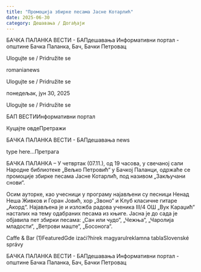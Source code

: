 ```yaml
---
title: "Промоција збирке песама Јасне Котарлић"
date: 2025-06-30
category: Дешавања / Догађаји
---
```


БАЧКА ПАЛАНКА ВЕСТИ - БАПдешавања Информативни портал - општине Бачка Паланка, Бач, Бачки Петровац

Ulogujte se / Pridružite se

romanianews

Ulogujte se / Pridružite se

понедељак, јун 30, 2025

Ulogujte se / Pridružite se

БАП ВЕСТИИнформативни портал

Куцајте овдеПретражи

БАЧКА ПАЛАНКА ВЕСТИ - БАПдешавања news

type here...Претрага

БАЧКА ПАЛАНКА – У четвртак (07.11.), од 19 часова, у свечаној сали Народне библиотеке „Вељко Петровић“ у Бачкој Паланци, одржаће се промоције збирке песама Јасне Котарлић, под називом „Закључани снови“.

Осим ауторке, као учесници у програму најављени су песници Ненад Неша Живков и Горан Јовић, хор „Звоно“ и Клуб класичне гитаре „Акорд“. Најављена је и изложба радова ученика III/4 ОШ „Вук Караџић“ насталих на тему одабраних песама из књиге.
Јасна је до сада је објавила пет збирки песама: „Сан или чудо“, „Чежња“, „Чаролија младости“, „Ветрови маште“, „Босонога“.

Caffe & Bar (1)FeaturedGde izaći?hírek magyarulreklamna tablaSlovenské správy

БАЧКА ПАЛАНКА ВЕСТИ - БАПдешавања Информативни портал - општине Бачка Паланка, Бач, Бачки Петровац
